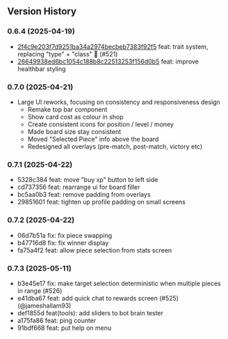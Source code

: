 ## Version History

### 0.6.4 (2025-04-19)

- [2f4c9e203f7d9251ba34a2974becbeb7383f92f5](2f4c9e2) feat: trait system, replacing "type" + "class" 💪 (#521)
- [26649938ed6bc1054c188b8c22513253f156d0b5](2664993) feat: improve healthbar styling

### 0.7.0 (2025-04-21)

- Large UI reworks, focusing on consistency and responsiveness design
  - Remake top bar component
  - Show card cost as colour in shop
  - Create consistent icons for position / level / money
  - Made board size stay consistent
  - Moved "Selected Piece" info above the board
  - Redesigned all overlays (pre-match, post-match, victory etc)

### 0.7.1 (2025-04-22)

- 5328c384 feat: move "buy xp" button to left side
- cd737356 feat: rearrange ui for board filler
- bc5aa0b3 feat: remove padding from overlays
- 29851601 feat: tighten up profile padding on small screens

### 0.7.2 (2025-04-22)

- 06d7b51a fix: fix piece swapping
- b47716d8 fix: fix winner display
- fa75a4f2 feat: allow piece selection from stats screen

### 0.7.3 (2025-05-11)

- b3e45e17 fix: make target selection deterministic when multiple pieces in range (#526)
- e41dba67 feat: add quick chat to rewards screen (#525) (@jameshallam93)
- def1855d feat(tools): add sliders to bot brain tester
- a175fa86 feat: ping counter
- 91bdf668 feat: put help on menu
